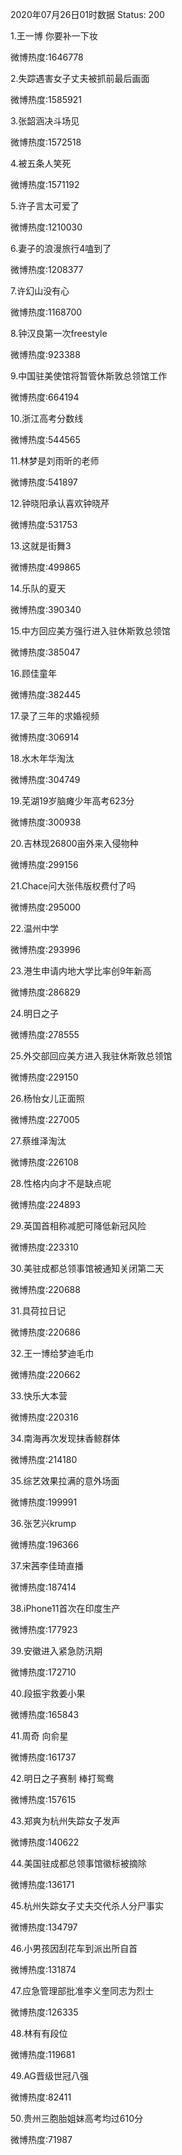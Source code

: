 2020年07月26日01时数据
Status: 200

1.王一博 你要补一下妆

微博热度:1646778

2.失踪遇害女子丈夫被抓前最后画面

微博热度:1585921

3.张韶涵决斗场见

微博热度:1572518

4.被五条人笑死

微博热度:1571192

5.许子言太可爱了

微博热度:1210030

6.妻子的浪漫旅行4嗑到了

微博热度:1208377

7.许幻山没有心

微博热度:1168700

8.钟汉良第一次freestyle

微博热度:923388

9.中国驻美使馆将暂管休斯敦总领馆工作

微博热度:664194

10.浙江高考分数线

微博热度:544565

11.林梦是刘雨昕的老师

微博热度:541897

12.钟晓阳承认喜欢钟晓芹

微博热度:531753

13.这就是街舞3

微博热度:499865

14.乐队的夏天

微博热度:390340

15.中方回应美方强行进入驻休斯敦总领馆

微博热度:385047

16.顾佳童年

微博热度:382445

17.录了三年的求婚视频

微博热度:306914

18.水木年华淘汰

微博热度:304749

19.芜湖19岁脑瘫少年高考623分

微博热度:300938

20.吉林现26800亩外来入侵物种

微博热度:299156

21.Chace问大张伟版权费付了吗

微博热度:295000

22.温州中学

微博热度:293996

23.港生申请内地大学比率创9年新高

微博热度:286829

24.明日之子

微博热度:278555

25.外交部回应美方进入我驻休斯敦总领馆

微博热度:229150

26.杨怡女儿正面照

微博热度:227005

27.蔡维泽淘汰

微博热度:226108

28.性格内向才不是缺点呢

微博热度:224893

29.英国首相称减肥可降低新冠风险

微博热度:223310

30.美驻成都总领事馆被通知关闭第二天

微博热度:220688

31.具荷拉日记

微博热度:220686

32.王一博给梦迪毛巾

微博热度:220662

33.快乐大本营

微博热度:220316

34.南海再次发现抹香鲸群体

微博热度:214180

35.综艺效果拉满的意外场面

微博热度:199991

36.张艺兴krump

微博热度:196366

37.宋茜李佳琦直播

微博热度:187414

38.iPhone11首次在印度生产

微博热度:177923

39.安徽进入紧急防汛期

微博热度:172710

40.段振宇救姜小果

微博热度:165843

41.周奇 向俞星

微博热度:161737

42.明日之子赛制 棒打鸳鸯

微博热度:157615

43.郑爽为杭州失踪女子发声

微博热度:140622

44.美国驻成都总领事馆徽标被摘除

微博热度:136171

45.杭州失踪女子丈夫交代杀人分尸事实

微博热度:134797

46.小男孩因刮花车到派出所自首

微博热度:131874

47.应急管理部批准李义奎同志为烈士

微博热度:126335

48.林有有段位

微博热度:119681

49.AG晋级世冠八强

微博热度:82411

50.贵州三胞胎姐妹高考均过610分

微博热度:71987

